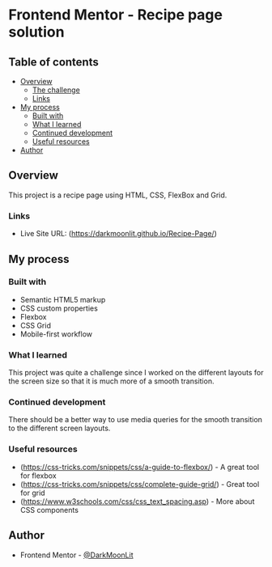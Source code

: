 # Frontend Mentor - Recipe page solution

## Table of contents

- [Overview](#overview)
  - [The challenge](#the-challenge)
  - [Links](#links)
- [My process](#my-process)
  - [Built with](#built-with)
  - [What I learned](#what-i-learned)
  - [Continued development](#continued-development)
  - [Useful resources](#useful-resources)
- [Author](#author)

## Overview
This project is a recipe page using HTML, CSS, FlexBox and Grid.

### Links

- Live Site URL: (https://darkmoonlit.github.io/Recipe-Page/)

## My process

### Built with

- Semantic HTML5 markup
- CSS custom properties
- Flexbox
- CSS Grid
- Mobile-first workflow


### What I learned
This project was quite a challenge since I worked on the different layouts for the screen size so that it is much more of a smooth transition. 

### Continued development
There should be a better way to use media queries for the smooth transition to the different screen layouts.

### Useful resources

- (https://css-tricks.com/snippets/css/a-guide-to-flexbox/) - A great tool for flexbox
- (https://css-tricks.com/snippets/css/complete-guide-grid/) - Great tool for grid
- (https://www.w3schools.com/css/css_text_spacing.asp) - More about CSS components

## Author

- Frontend Mentor - [@DarkMoonLit](https://www.frontendmentor.io/profile/DarkMoonLit)
